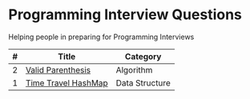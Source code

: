 Programming Interview Questions
===============================
Helping people in preparing for Programming Interviews

|#|Title|Category|
|---|-----|---------|
|2|[Valid Parenthesis](./src/algorithms/validparenthesis)|Algorithm|
|1|[Time Travel HashMap](./src/datastructures/timetravelmap)|Data Structure|
